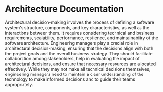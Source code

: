 # Architecture Documentation

Architectural decision-making involves the process of defining a software system's structure, components, and key characteristics, as well as the interactions between them. It requires considering technical and business requirements, scalability, performance, resilience, and maintainability of the software architecture. Engineering managers play a crucial role in architectural decision-making, ensuring that the decisions align with both the project goals and the overall business strategy. They should facilitate collaboration among stakeholders, help in evaluating the impact of architectural decisions, and ensure that necessary resources are allocated effectively. While they may not make all technical decisions themselves, engineering managers need to maintain a clear understanding of the technology to make informed decisions and to guide their teams appropriately.